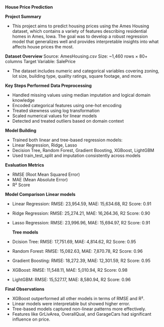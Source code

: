**House Price Prediction**

**Project Summary**

- This project aims to predict housing prices using the Ames Housing dataset, which contains a variety of features describing residential homes in Ames, Iowa. The goal was to develop a robust regression model that generalizes well and provides interpretable insights into what affects house prices the most.

**Dataset Overview**
Source: AmesHousing.csv
Size: ~1,460 rows × 80+ columns
Target Variable: SalePrice

- The dataset includes numeric and categorical variables covering zoning, lot size, building type, quality ratings, square footage, and more.

**Key Steps Performed**
**Data Preprocessing**

- Handled missing values using median imputation and logical domain knowledge
- Encoded categorical features using one-hot encoding
- Treated skewness using log transformation
- Scaled numerical values for linear models
- Detected and treated outliers based on domain context

**Model Building**

- Trained both linear and tree-based regression models:
- Linear Regression, Ridge, Lasso
- Decision Tree, Random Forest, Gradient Boosting, XGBoost, LightGBM
- Used train_test_split and imputation consistently across models

**Evaluation Metrics**

- RMSE (Root Mean Squared Error)
- MAE (Mean Absolute Error)
- R² Score

**Model Comparison**
**Linear models**

- Linear Regression: RMSE: 23,954.59, MAE: 15,634.68, R2 Score: 0.91
- Ridge Regression: RMSE: 25,274.21, MAE: 16,264.36, R2 Score: 0.90
- Lasso Regression: RMSE: 23,996.96, MAE: 15,694.97, R2 Score: 0.91

  **Tree models**

- Dcision Tree: RMSE: 17,751.69, MAE: 4,814.62, R2 Score: 0.95
- Random Forest: RMSE: 15,082.63, MAE: 7,870.78, R2 Score: 0.96
- Gradient Boosting: RMSE: 18,272.39, MAE: 12,301.59, R2 Score: 0.95
- XGBoost: RMSE: 11,548.11, MAE: 5,010.94, R2 Score: 0.98
- LightGBM: RMSE: 15,527.17, MAE: 8,580.94, R2 Score: 0.96

**Final Observations**

- XGBoost outperformed all other models in terms of RMSE and R².
- Linear models were interpretable but showed higher error.
- Tree-based models captured non-linear patterns more effectively.
- Features like GrLivArea, OverallQual, and GarageCars had significant influence on price.
